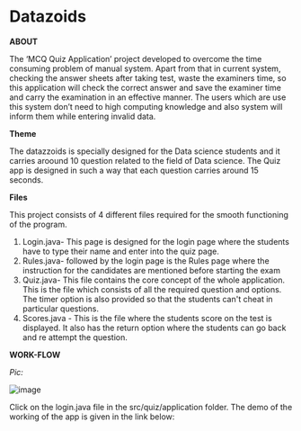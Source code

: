 # Datazoids

**ABOUT**

The ‘MCQ Quiz Application’ project developed to overcome the time consuming problem of manual system. Apart from that in current system, checking the answer sheets after taking test, waste the examiners time, so this application will check the correct answer and save the examiner time and carry the examination in an effective manner. The users which are use this system don’t need to high computing knowledge and also system will inform them while entering invalid data.

**Theme**

The datazzoids is specially designed for the Data science students and it carries aroound 10 question related to the field of Data science. The Quiz app is designed in such a way that each question carries around 15 seconds.

**Files**

This project consists of 4 different files required for the smooth functioning of the program.
1. Login.java- This page is designed for the login page where the students have to type their name and enter into the quiz page.
2. Rules.java- followed by the login page is the Rules page where the instruction for the candidates are mentioned before starting the exam
3. Quiz.java- This file contains the core concept of the whole application. This is the file which consists of all the required question and options. The timer option is also provided so that the students can't cheat in particular questions.
4. Scores.java - This is the file where the students score on the test is displayed. It also has the return option where the students can go back and re attempt the question.

**WORK-FLOW**

_Pic:_

![image](https://user-images.githubusercontent.com/114398468/205483373-fe7e534e-c205-4ced-bb8e-47ebb7dabb46.png)


Click on the login.java file in the src/quiz/application folder. The demo of the working of the app is given in the link below:
